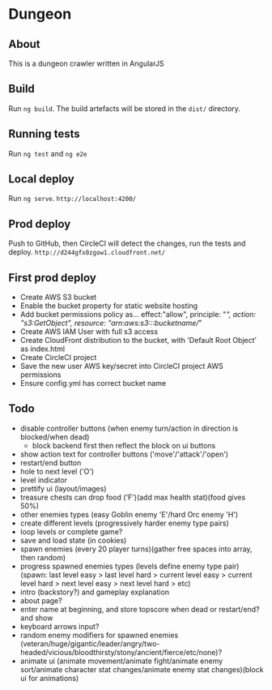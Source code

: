 Dungeon
===

## About
This is a dungeon crawler written in AngularJS

## Build
Run `ng build`. The build artefacts will be stored in the `dist/` directory.

## Running tests
Run `ng test` and `ng e2e`

## Local deploy
Run `ng serve`. `http://localhost:4200/`

## Prod deploy
Push to GitHub, then CircleCI will detect the changes, run the tests and deploy. `http://d244gfx0zgow1.cloudfront.net/`

## First prod deploy
- Create AWS S3 bucket
- Enable the bucket property for static website hosting
- Add bucket permissions policy as... effect:"allow", principle: "*", action: "s3:GetObject", resource: "arn:aws:s3:::bucketname/*"
- Create AWS IAM User with full s3 access
- Create CloudFront distribution to the bucket, with 'Default Root Object' as index.html
- Create CircleCI project
- Save the new user AWS key/secret into CircleCI project AWS permissions
- Ensure config.yml has correct bucket name

## Todo
- disable controller buttons (when enemy turn/action in direction is blocked/when dead)
    - block backend first then reflect the block on ui buttons
- show action text for controller buttons ('move'/'attack'/'open')
- restart/end button
- hole to next level ('O')
- level indicator
- prettify ui (layout/images)
- treasure chests can drop food ('F')(add max health stat)(food gives 50%)
- other enemies types (easy Goblin enemy 'E'/hard Orc enemy 'H')
- create different levels (progressively harder enemy type pairs)
- loop levels or complete game?
- save and load state (in cookies)
- spawn enemies (every 20 player turns)(gather free spaces into array, then random)
- progress spawned enemies types (levels define enemy type pair)(spawn: last level easy > last level hard > current level easy > current level hard > next level easy > next level hard > etc)
- intro (backstory?) and gameplay explanation 
- about page?
- enter name at beginning, and store topscore when dead or restart/end? and show
- keyboard arrows input?
- random enemy modifiers for spawned enemies (veteran/huge/gigantic/leader/angry/two-headed/vicious/bloodthirsty/stony/ancient/fierce/etc/none)?
- animate ui (animate movement/animate fight/animate enemy sort/animate character stat changes/animate enemy stat changes)(block ui for animations)